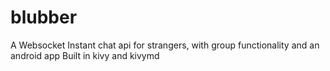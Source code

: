 # blubber
A Websocket Instant chat api for strangers, with group functionality and an android app Built in kivy and kivymd
